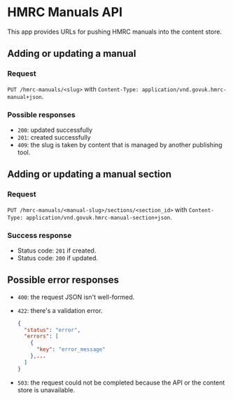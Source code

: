 # HMRC Manuals API

This app provides URLs for pushing HMRC manuals into the content store.

## Adding or updating a manual

### Request

`PUT /hmrc-manuals/<slug>` with `Content-Type: application/vnd.govuk.hmrc-manual+json`.

### Possible responses

* `200`: updated successfully
* `201`: created successfully
* `409`: the slug is taken by content that is managed by another publishing tool.

## Adding or updating a manual section

### Request

`PUT /hmrc-manuals/<manual-slug>/sections/<section_id>` with `Content-Type: application/vnd.govuk.hmrc-manual-section+json`.

### Success response

* Status code: `201` if created.
* Status code: `200` if updated.

## Possible error responses

* `400`: the request JSON isn't well-formed.
* `422`: there's a validation error.

    ```json
    {
      "status": "error",
      "errors": [
        {
          "key": "error_message"
        },...
      ]
    }
    ```

* `503`: the request could not be completed because the API or the content store is unavailable.
